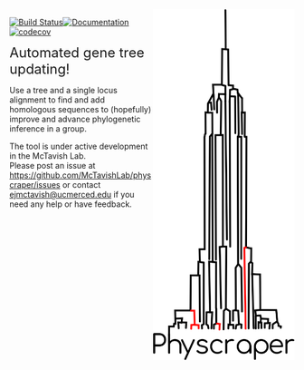 <img align="right" width="250" src="https://raw.githubusercontent.com/McTavishLab/physcraper/main/docs/physcraper.svg">

[![Build Status](https://travis-ci.org/McTavishLab/physcraper.svg?branch=main)](https://travis-ci.org/McTavishLab/physcraper)[![Documentation](https://readthedocs.org/projects/physcraper/badge/?version=latest&style=flat)](https://physcraper.readthedocs.io/en/latest/)[![codecov](https://codecov.io/gh/McTavishLab/physcraper/branch/main/graph/badge.svg)](https://codecov.io/gh/McTavishLab/physcraper)


<p></p>

<p></p>

<font size="5"> Automated gene tree updating!</font>

Use a tree and a single locus alignment to find and add homologous sequences to (hopefully) improve and advance phylogenetic inference in a group.

The tool is under active development in the McTavish Lab.   
Please post an issue at https://github.com/McTavishLab/physcraper/issues or contact ejmctavish@ucmerced.edu if you need any help or have feedback.